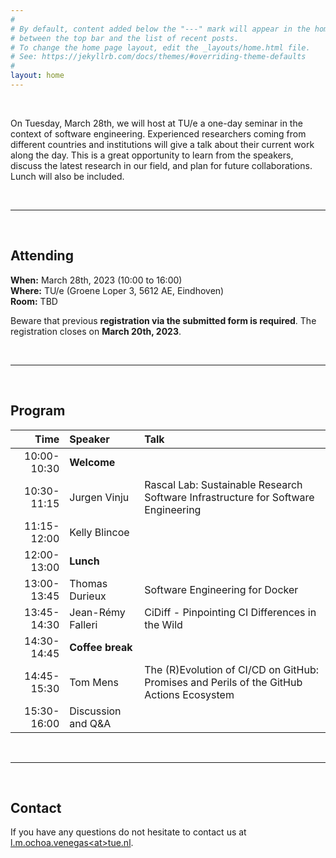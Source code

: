 ```yaml
---
#
# By default, content added below the "---" mark will appear in the home page
# between the top bar and the list of recent posts.
# To change the home page layout, edit the _layouts/home.html file.
# See: https://jekyllrb.com/docs/themes/#overriding-theme-defaults
#
layout: home
---
```


<br>

On Tuesday, March 28th, we will host at TU/e a one-day seminar in the context of software engineering. Experienced researchers coming from different countries and institutions will give a talk about their current work along the day. This is a great opportunity to learn from the speakers, discuss the latest research in our field, and plan for future collaborations. Lunch will also be included.

<br>

---

<br>

## Attending

  <b>When:</b> March 28th, 2023 (10:00 to 16:00)<br>
  <b>Where:</b> TU/e (Groene Loper 3, 5612 AE, Eindhoven) <br>
  <b>Room:</b> TBD
  <br>
  <p>Beware that previous <b>registration via the submitted form is required</b>. The registration closes on <b>March 20th, 2023</b>.</p>

<br>

---

<br>

## Program

| Time | Speaker | Talk |
|--:|:--|:--|
| 10:00-10:30 | **Welcome** | |
| 10:30-11:15 | Jurgen Vinju | Rascal Lab: Sustainable Research Software Infrastructure for Software Engineering |
| 11:15-12:00 | Kelly Blincoe | |
| 12:00-13:00 | **Lunch** | |
| 13:00-13:45 | Thomas Durieux | Software Engineering for Docker |
| 13:45-14:30 | Jean-Rémy Falleri | CiDiff - Pinpointing CI Differences in the Wild |
| 14:30-14:45 | **Coffee break** | |
| 14:45-15:30 | Tom Mens | The (R)Evolution of CI/CD on GitHub: Promises and Perils of the GitHub Actions Ecosystem</td>
| 15:30-16:00 | Discussion and Q&amp;A | |

<br>

---

<br>

## Contact

If you have any questions do not hesitate to contact us at <a href = "mailto: l.m.ochoa.venegas@tue.nl">l.m.ochoa.venegas&lt;at&gt;tue.nl</a>.

<br>
